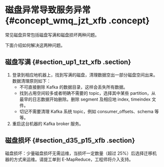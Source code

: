 # 磁盘异常导致服务异常 {#concept_wmq_jzt_xfb .concept}

常见磁盘异常包括磁盘写满和磁盘损坏两种问题。

下面介绍如何解决这两种问题。

## 磁盘写满 {#section_up1_tzt_xfb .section}

1.  登录到相应地机器上，找到写满的磁盘，清理数据空出一部分磁盘空间出来。数据清理原则如下：
    -   不可直接删除 Kafka 的数据目录，这样会丢失所有数据。
    -   找到占用空间较多或者明确不需要的 topic，选择其中某些 partition，从最早的日志数据开始删除。删除 segment 及相应地 index, timeindex 文件。
    -   切记不需要清理 Kafka 系统 topic，例如 consumer\_offsets、schema 等等。
2.  重启这台机器的 Kafka broker 服务。

## 磁盘损坏 {#section_d35_p15_xfb .section}

磁盘损坏：少量磁盘损坏无需运维，当损坏一定数量（超过 25%）后选择迁移机器的方式来运维。请提工单到 E-MapReduce，工程师将介入支持。

